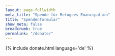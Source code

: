 ```yaml
---
layout: page-fullwidth
meta_title: "Spende für Refugees Emancipation"
title: "Spendenformular"
show_meta: false
breadcrumb: true
permalink: "/donate/"
---
```


{% include donate.html language='de' %}
